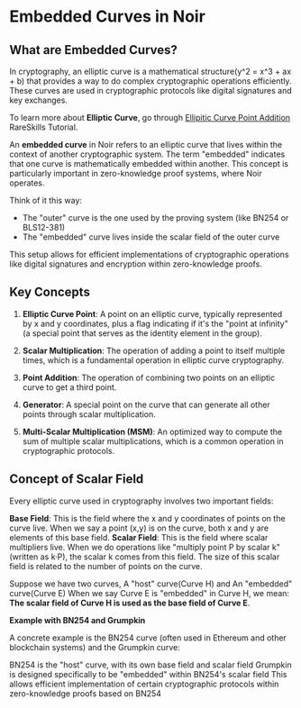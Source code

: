 # Embedded Curves in Noir


## What are Embedded Curves?

In cryptography, an elliptic curve is a mathematical structure(y^2 = x^3 + ax + b) that provides a way to do complex cryptographic operations efficiently. These curves are used in cryptographic protocols like digital signatures and key exchanges.

To learn more about **Elliptic Curve**, go through [Ellipitic Curve Point Addition](https://www.rareskills.io/post/elliptic-curve-addition]) RareSkills Tutorial.

An **embedded curve** in Noir refers to an elliptic curve that lives within the context of another cryptographic system. The term "embedded" indicates that one curve is mathematically embedded within another. This concept is particularly important in zero-knowledge proof systems, where Noir operates.

Think of it this way:
- The "outer" curve is the one used by the proving system (like BN254 or BLS12-381)
- The "embedded" curve lives inside the scalar field of the outer curve

This setup allows for efficient implementations of cryptographic operations like digital signatures and encryption within zero-knowledge proofs.

## Key Concepts

1. **Elliptic Curve Point**: A point on an elliptic curve, typically represented by x and y coordinates, plus a flag indicating if it's the "point at infinity" (a special point that serves as the identity element in the group).

2. **Scalar Multiplication**: The operation of adding a point to itself multiple times, which is a fundamental operation in elliptic curve cryptography.

3. **Point Addition**: The operation of combining two points on an elliptic curve to get a third point.

4. **Generator**: A special point on the curve that can generate all other points through scalar multiplication.

5. **Multi-Scalar Multiplication (MSM)**: An optimized way to compute the sum of multiple scalar multiplications, which is a common operation in cryptographic protocols.


## Concept of Scalar Field

Every elliptic curve used in cryptography involves two important fields:

**Base Field**: This is the field where the x and y coordinates of points on the curve live. When we say a point (x,y) is on the curve, both x and y are elements of this base field.
**Scalar Field**: This is the field where scalar multipliers live. When we do operations like "multiply point P by scalar k" (written as k·P), the scalar k comes from this field. The size of this scalar field is related to the number of points on the curve.


Suppose we have two curves, A "host" curve(Curve H) and An "embedded" curve(Curve E)
When we say Curve E is "embedded" in Curve H, we mean: **The scalar field of Curve H is used as the base field of Curve E**.

**Example with BN254 and Grumpkin**

A concrete example is the BN254 curve (often used in Ethereum and other blockchain systems) and the Grumpkin curve:

BN254 is the "host" curve, with its own base field and scalar field
Grumpkin is designed specifically to be "embedded" within BN254's scalar field
This allows efficient implementation of certain cryptographic protocols within zero-knowledge proofs based on BN254
